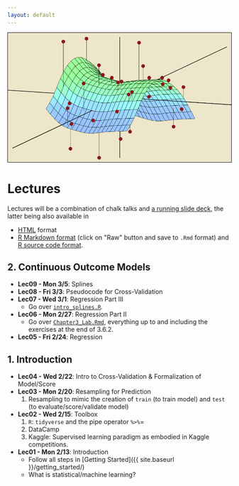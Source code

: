 ```yaml
---
layout: default
---
```


<img src="./assets/figure/StatisticalLearning.png" alt="Drawing" style="width: 600px;" border="1"/>

# Lectures

Lectures will be a combination of chalk talks and <a target="_blank" class="page-link" href="{{ site.baseurl }}/slides.html">a running slide deck</a>, the latter being also available in

* <a target="_blank" class="page-link" href="{{ site.baseurl }}/notes.html">HTML</a> format
* <a target="_blank" class="page-link" href="https://github.com/rudeboybert/MATH218/blob/gh-pages/slides.Rmd">R Markdown format</a> (click on "Raw" button and save to `.Rmd` format) and <a target="_blank" class="page-link" href="https://github.com/rudeboybert/MATH218/blob/gh-pages/slides.R">R source code format</a>.




## 2. Continuous Outcome Models

* **Lec09 - Mon 3/5**: Splines
* **Lec08 - Fri 3/3**: Pseudocode for Cross-Validation
* **Lec07 - Wed 3/1**: Regression Part III
    + Go over <a href="{{ site.baseurl }}/assets/intro_splines.R" target="_blank">`intro_splines.R`</a>.
* **Lec06 - Mon 2/27**: Regression Part II
    + Go over <a href="{{ site.baseurl }}/assets/Chapter3_Lab.Rmd" target="_blank">`Chapter3_Lab.Rmd`</a>, everything up to and including the exercises at the end of 3.6.2.
* **Lec05 - Fri 2/24**: Regression


## 1. Introduction

* **Lec04 - Wed 2/22**: Intro to Cross-Validation & Formalization of Model/Score
* **Lec03 - Mon 2/20**: Resampling for Prediction
    1. Resampling to mimic the creation of `train` (to train model) and `test` (to evaluate/score/validate model)
* **Lec02 - Wed 2/15**: Toolbox
    1. `R`: `tidyverse` and the pipe operator `%>%`=
    1. DataCamp
    1. Kaggle: Supervised learning paradigm as embodied in Kaggle competitions.
* **Lec01 - Mon 2/13**: Introduction
    + Follow all steps in [Getting Started]({{ site.baseurl }}/getting_started/)
    + What is statistical/machine learning?





<!--
### 5. Text Data

<ul>
  {% for post in site.posts %}
    {% assign current_date = post.date | date: "%m %d" %}
    {% if "11 06" <= current_date and current_date <= "11 14" %}
    <li>
      {{ post.date | date: "%a %b %-d" }} -  
      <a href="{{ post.url | prepend: site.baseurl }}">{{ post.title }}</a>:
      {{ post.subtitle }}
    </li>
    {% endif %}
  {% endfor %}
</ul>  



### 4. Maps and Spatial Data

<ul>
  {% for post in site.posts %}
    {% assign current_date = post.date | date: "%m %d" %}
    {% if "10 23" <= current_date and current_date <= "11 05" %}
    <li>
      {{ post.date | date: "%a %b %-d" }} -  
      <a href="{{ post.url | prepend: site.baseurl }}">{{ post.title }}</a>:
      {{ post.subtitle }}
    </li>
    {% endif %}
  {% endfor %}
</ul>  




### 3. Dates and Times

<ul>
  {% for post in site.posts %}
    {% assign current_date = post.date | date: "%m %d" %}
    {% if "10 11" <= current_date and current_date <= "10 22" %}
    <li>
      {{ post.date | date: "%a %b %-d" }} -  
      <a href="{{ post.url | prepend: site.baseurl }}">{{ post.title }}</a>:
      {{ post.subtitle }}
    </li>
    {% endif %}
  {% endfor %}
</ul>  



### 2. Regression

<ul>
  {% for post in site.posts %}
    {% assign current_date = post.date | date: "%m %d" %}
    {% if "10 06" <= current_date and current_date <= "10 10" %}
    <li>
      {{ post.date | date: "%a %b %-d" }} -  
      <a href="{{ post.url | prepend: site.baseurl }}">{{ post.title }}</a>:
      {{ post.subtitle }}
    </li>
    {% endif %}
  {% endfor %}
</ul>  


### 1. Data Manipulation and Data Visualization

<ul>
  {% for post in site.posts %}
    {% assign current_date = post.date | date: "%m %d" %}
    {% if "09 11" <= current_date and current_date <= "10 06" %}
    <li>
      {{ post.date | date: "%a %b %-d" }} -  
      <a href="{{ post.url | prepend: site.baseurl }}">{{ post.title }}</a>:
      {{ post.subtitle }}
    </li>
    {% endif %}
  {% endfor %}
</ul>  
-->
